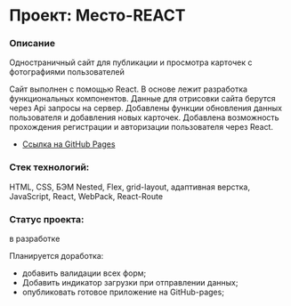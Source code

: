 # Проект: Место-REACT

### Описание

Одностраничный сайт для публикации и просмотра карточек с фотографиями пользователей

Сайт выполнен с помощью React. В основе лежит разработка функциональных компонентов.
Данные для отрисовки сайта берутся через Api запросы на сервер.
Добавлены функции обновления данных пользователя и добавления новых карточек.
Добавлена возможность прохождения регистрации и авторизации пользователя через React.

* [Ссылка на GitHub Pages](https://valeriaglazunova.github.io/react-mesto-auth/)

### Стек технологий:

HTML, CSS, БЭМ Nested, Flex, grid-layout, адаптивная верстка, JavaScript, React, WebPack, React-Route

### Статус проекта: 

в разработке

Планируется доработка:
- добавить валидации всех форм;
- Добавить индикатор загрузки при отправлении данных;
- опубликовать готовое приложение на GitHub-pages;
